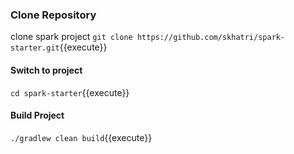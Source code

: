 ### Clone Repository
clone spark project `git clone https://github.com/skhatri/spark-starter.git`{{execute}}


#### Switch to project
`cd spark-starter`{{execute}}

#### Build Project
`./gradlew clean build`{{execute}}



